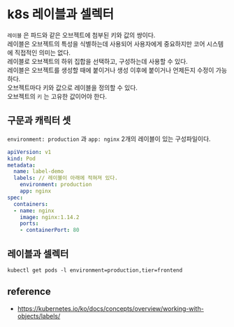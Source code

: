# k8s 레이블과 셀렉터
`레이블` 은 파드와 같은 오브젝트에 첨부된 키와 값의 쌍이다.   
레이블은 오브젝트의 특성을 식별하는데 사용되어 사용자에게 중요하지만 코어 시스템에 직접적인 의미는 없다.   
레이블로 오브젝트의 하위 집합을 선택하고, 구성하는데 사용할 수 있다.   
레이블은 오브젝트를 생성할 때에 붙이거나 생성 이후에 붙이거나 언제든지 수정이 가능하다.   
오브젝트마다 키와 값으로 레이블을 정의할 수 있다.   
오브젝트의 `키` 는 고유한 값이어야 한다.

## 구문과 캐릭터 셋
`environment: production` 과 `app: nginx` 2개의 레이블이 있는 구성파일이다.
```yaml
apiVersion: v1
kind: Pod
metadata:
  name: label-demo
  labels: // 레이블이 아래에 적혀져 있다.
    environment: production
    app: nginx
spec:
  containers:
  - name: nginx
    image: nginx:1.14.2
    ports:
    - containerPort: 80
```

## 레이블과 셀렉터
```shell
kubectl get pods -l environment=production,tier=frontend
```

## reference
* https://kubernetes.io/ko/docs/concepts/overview/working-with-objects/labels/
